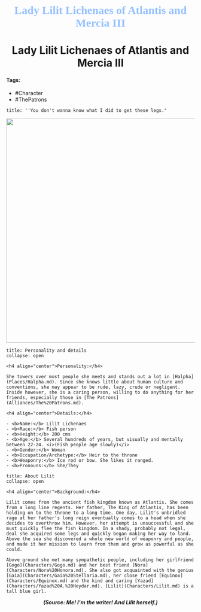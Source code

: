 <h1 align="center" style="color:#95c1ff; font-family:pso2_font; font-size:30px;">Lady Lilit Lichenaes of Atlantis and Mercia III</h1>
<h1 align="center">Lady Lilit Lichenaes of Atlantis and Mercia III</h1>

#### Tags:
- #Character
- #ThePatrons

```ad-quote
title: ''You don't wanna know what I did to get these legs." 
```

<p align="center">
	<img width="600" src="C:\Users\edvin\Documents\ObsidianVaults\PSO2RP\Images\Lilit\Lilit1.png"> 
</p>




```ad-summary
title: Personality and details
collapse: open

<h4 align="center">Personality:</h4>

She towers over most people she meets and stands out a lot in [Halpha](Places/Halpha.md). Since she knows little about human culture and conventions, she may appear to be rude, lazy, crude or negligent. Inside however, she is a caring person, willing to do anything for her friends, especially those in [The Patrons](Alliances/The%20Patrons.md).

<h4 align="center">Details:</h4>

- <b>Name:</b> Lilit Lichenaes 
- <b>Race:</b> Fish person
- <b>Height:</b> 200 cms
- <b>Age:</b> Several hundreds of years, but visually and mentally between 22-24. <i>(Fish people age slowly)</i>
- <b>Gender:</b> Woman
- <b>Occupation/Archetype:</b> Heir to the throne 
- <b>Weaponry:</b> Ice rod or bow. She likes it ranged.
- <b>Pronouns:</b> She/They
```

```ad-summary
title: About Lilit
collapse: open

<h4 align="center">Background:</h4>

Lilit comes from the ancient fish kingdom known as Atlantis. She comes from a long line regents. Her father, The King of Atlantis, has been holding on to the throne to a long time. One day, Lilit's unbridled rage at her father's long reign eventually comes to a head when she decides to overthrow him. However, her attempt is unsuccessful and she must quickly flee the fish kingdom. In a shady, probably not legal, deal she acquired some legs and quickly began making her way to land. Above the sea she discovered a whole new world of weaponry and people, and made it her mission to learn from them and grow as powerful as she could. 

Above ground she met many sympathetic people, including her girlfriend [Gogo](Characters/Gogo.md) and her best friend [Nora](Characters/Nora%20Honora.md). She also got acquainted with the genius [Gaia](Characters/Gaia%20Stellaria.md), her close friend [Equinox](Characters/Equinox.md) and the kind and caring [Yazad](Characters/Yazad%20A.%20Heydar.md). [Lilit](Characters/Lilit.md) is a tall blue girl. 
```


***<p align="center">(Source: <a>Me! I'm the writer! And Lilit herself.</a>) </p>***

